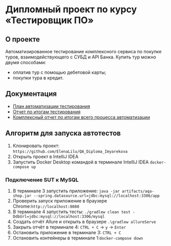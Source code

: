 # Дипломный проект по курсу «Тестировщик ПО»
## О проекте

Автоматизированное тестирование комплексного сервиса по покупке туров, взаимодействующего с СУБД и API Банка. Купить тур можно двумя способами:
- оплатив тур с помощью дебетовой карты;
- покупки тура в кредит.

## Документация

- [План автоматизации тестирования](https://github.com/ElenaLilu/QA_Diploma_Imyarekova/blob/main/documents/Plan.md)
- [Отчет по итогам тестирования](https://github.com/ElenaLilu/QA_Diploma_Imyarekova/blob/main/documents/Report.md)
- [Комплексный отчет по итогам всего процесса автоматизации](https://github.com/ElenaLilu/QA_Diploma_Imyarekova/blob/main/documents/Summary.md)

## Алгоритм для запуска автотестов
1. Клонировать проект: `https://github.com/ElenaLilu/QA_Diploma_Imyarekova`
2. Открыть проект в IntelliJ IDEA
3. Запустить Docker Desktop командой в терминале IntelliJ IDEA `docker-compose up`

### Подключение SUT к MySQL
1. В терминале 3 запустить приложение: ` java -jar artifacts/aqa-shop.jar --spring.datasource.url=jdbc:mysql://localhost:3306/app `
2. Проверить запуск приложение в браузере Chrome:`http://localhost:8080`
3. В терминале 4 запустить тесты: `./gradlew clean test -DdbUrl=jdbc:mysql://localhost:3306/mysql` 
4. Создать отчёт Allure и открыть в браузере `.\gradlew allureServe`
5. Закрыть отчёт в терминале 4: `CTRL + C` -> `y` -> `Enter`
6. Остановить приложение в терминале 3: `CTRL + C`
7. Остановить контейнеры в терминале 1:`docker-compose down`
